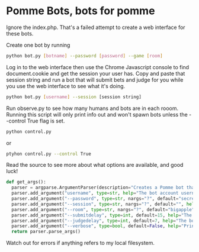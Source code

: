 # Pomme Bots, bots for pomme
Ignore the index.php. That's a failed attempt to create a web interface for these bots.

Create one bot by running

```bash
python bot.py [botname] --password [password] --game [room]
```

Log in to the web interface then use the Chrome Javascript console to find
document.cookie and get the session your user has. Copy and paste that
session string and run a bot that will submit bets and judge for you
while you use the web interface to see what it's doing.

```bash
python bot.py [username] --session [session string]
```

Run observe.py to see how many humans and bots are in each rooom.
Running this script will only print info out and won't spawn bots unless
the --control True flag is set.

```bash
python control.py
```

or 

```bash
ptyhon control.py --control True
```

Read the source to see more about what options are available,
and good luck!

```python
def get_args():
  parser = argparse.ArgumentParser(description="Creates a Pomme bot that joins a room and automatically plays the game.")
  parser.add_argument("username", type=str, help="The bot account username.")
  parser.add_argument("--password", type=str, nargs="?", default="secretpomme", help="The bot account password.")
  parser.add_argument("--session", type=str, nargs="?", default="", help="Providing a session will skip login and mimic a current session.")
  parser.add_argument("--room", type=str, nargs="?", default="bigapple", help="Which room to join.")
  parser.add_argument("--submitdelay", type=int, default=15, help="The bot will wait until the countdown is below this number to submit bets.")
  parser.add_argument("--judgedelay", type=int, default=7, help="The bot will wait until the countdown is below this number to submit judgements.")
  parser.add_argument("--verbose", type=bool, default=False, help="Print things if True.")
  return parser.parse_args()
```

Watch out for errors if anything refers to my local filesystem.
